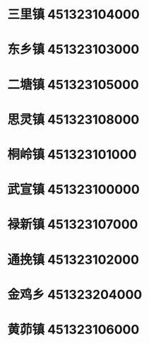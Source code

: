 # 三里镇 451323104000
# 东乡镇 451323103000
# 二塘镇 451323105000
# 思灵镇 451323108000
# 桐岭镇 451323101000
# 武宣镇 451323100000
# 禄新镇 451323107000
# 通挽镇 451323102000
# 金鸡乡 451323204000
# 黄茆镇 451323106000
